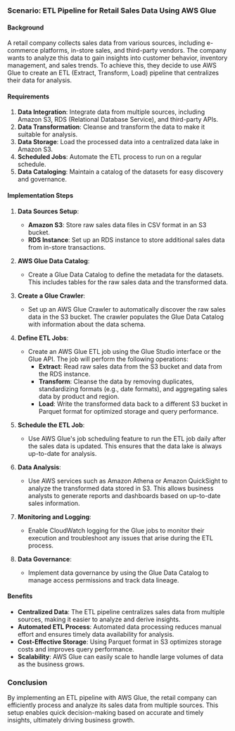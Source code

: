 ### Scenario: ETL Pipeline for Retail Sales Data Using AWS Glue

#### Background
A retail company collects sales data from various sources, including e-commerce platforms, in-store sales, and third-party vendors. The company wants to analyze this data to gain insights into customer behavior, inventory management, and sales trends. To achieve this, they decide to use AWS Glue to create an ETL (Extract, Transform, Load) pipeline that centralizes their data for analysis.

#### Requirements
1. **Data Integration**: Integrate data from multiple sources, including Amazon S3, RDS (Relational Database Service), and third-party APIs.
2. **Data Transformation**: Cleanse and transform the data to make it suitable for analysis.
3. **Data Storage**: Load the processed data into a centralized data lake in Amazon S3.
4. **Scheduled Jobs**: Automate the ETL process to run on a regular schedule.
5. **Data Cataloging**: Maintain a catalog of the datasets for easy discovery and governance.

#### Implementation Steps

1. **Data Sources Setup**:
   - **Amazon S3**: Store raw sales data files in CSV format in an S3 bucket.
   - **RDS Instance**: Set up an RDS instance to store additional sales data from in-store transactions.

2. **AWS Glue Data Catalog**:
   - Create a Glue Data Catalog to define the metadata for the datasets. This includes tables for the raw sales data and the transformed data.

3. **Create a Glue Crawler**:
   - Set up an AWS Glue Crawler to automatically discover the raw sales data in the S3 bucket. The crawler populates the Glue Data Catalog with information about the data schema.

4. **Define ETL Jobs**:
   - Create an AWS Glue ETL job using the Glue Studio interface or the Glue API. The job will perform the following operations:
     - **Extract**: Read raw sales data from the S3 bucket and data from the RDS instance.
     - **Transform**: Cleanse the data by removing duplicates, standardizing formats (e.g., date formats), and aggregating sales data by product and region.
     - **Load**: Write the transformed data back to a different S3 bucket in Parquet format for optimized storage and query performance.

5. **Schedule the ETL Job**:
   - Use AWS Glue's job scheduling feature to run the ETL job daily after the sales data is updated. This ensures that the data lake is always up-to-date for analysis.

6. **Data Analysis**:
   - Use AWS services such as Amazon Athena or Amazon QuickSight to analyze the transformed data stored in S3. This allows business analysts to generate reports and dashboards based on up-to-date sales information.

7. **Monitoring and Logging**:
   - Enable CloudWatch logging for the Glue jobs to monitor their execution and troubleshoot any issues that arise during the ETL process.

8. **Data Governance**:
   - Implement data governance by using the Glue Data Catalog to manage access permissions and track data lineage.

#### Benefits
- **Centralized Data**: The ETL pipeline centralizes sales data from multiple sources, making it easier to analyze and derive insights.
- **Automated ETL Process**: Automated data processing reduces manual effort and ensures timely data availability for analysis.
- **Cost-Effective Storage**: Using Parquet format in S3 optimizes storage costs and improves query performance.
- **Scalability**: AWS Glue can easily scale to handle large volumes of data as the business grows.

### Conclusion
By implementing an ETL pipeline with AWS Glue, the retail company can efficiently process and analyze its sales data from multiple sources. This setup enables quick decision-making based on accurate and timely insights, ultimately driving business growth.